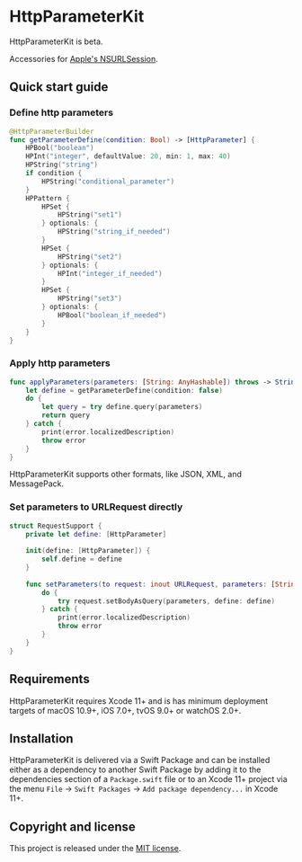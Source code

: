 # HttpParameterKit

HttpParameterKit is beta.

Accessories for [Apple's NSURLSession](https://developer.apple.com/documentation/foundation/nsurlsession).

## Quick start guide

### Define http parameters

```swift
@HttpParameterBuilder
func getParameterDefine(condition: Bool) -> [HttpParameter] {
    HPBool("boolean")
    HPInt("integer", defaultValue: 20, min: 1, max: 40)
    HPString("string")
    if condition {
        HPString("conditional_parameter")
    }
    HPPattern {
        HPSet {
            HPString("set1")
        } optionals: {
            HPString("string_if_needed")
        }
        HPSet {
            HPString("set2")
        } optionals: {
            HPInt("integer_if_needed")
        }
        HPSet {
            HPString("set3")
        } optionals: {
            HPBool("boolean_if_needed")
        }
    }
}
```

### Apply http parameters

```swift
func applyParameters(parameters: [String: AnyHashable]) throws -> String {
    let define = getParameterDefine(condition: false)
    do {
        let query = try define.query(parameters)
        return query
    } catch {
        print(error.localizedDescription)
        throw error
    }
}
```

HttpParameterKit supports other formats, like JSON, XML, and MessagePack.

### Set parameters to URLRequest directly

```swift
struct RequestSupport {
    private let define: [HttpParameter]
    
    init(define: [HttpParameter]) {
        self.define = define
    }
    
    func setParameters(to request: inout URLRequest, parameters: [String: AnyHashable]) throws {
        do {
            try request.setBodyAsQuery(parameters, define: define)
        } catch {
            print(error.localizedDescription)
            throw error
        }
    }
}
```


## Requirements

HttpParameterKit requires Xcode 11+ and is has minimum deployment targets of macOS 10.9+, iOS 7.0+, tvOS 9.0+ or watchOS 2.0+.


## Installation

HttpParameterKit is delivered via a Swift Package and can be installed either as a dependency to another Swift Package by adding it to the dependencies section of a `Package.swift` file or to an Xcode 11+ project via the menu `File` → `Swift Packages` → `Add package dependency...` in Xcode 11+.


## Copyright and license

This project is released under the [MIT license](https://github.com/mntone/HttpParameterKit/blob/main/LICENSE.txt).

